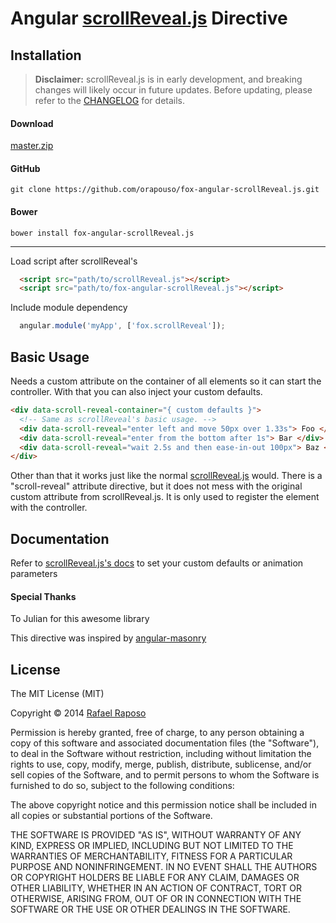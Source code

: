 # Angular [scrollReveal.js](http://scrollrevealjs.org/) Directive

Installation
------------
> **Disclaimer:** scrollReveal.js is in early development, and breaking changes will likely occur in future updates. Before updating, please refer to the [CHANGELOG](https://github.com/julianlloyd/scrollReveal.js/blob/master/CHANGELOG.md) for details.

#### Download
[master.zip](https://github.com/orapouso/fox-angular-scrollReveal.js/archive/master.zip)

#### GitHub
`git clone https://github.com/orapouso/fox-angular-scrollReveal.js.git`

#### Bower
`bower install fox-angular-scrollReveal.js`

***
Load script after scrollReveal's

```html
  <script src="path/to/scrollReveal.js"></script>
  <script src="path/to/fox-angular-scrollReveal.js"></script>
```

Include module dependency

```javascript
  angular.module('myApp', ['fox.scrollReveal']);
```

Basic Usage
-----------
Needs a custom attribute on the container of all elements so it can start the controller. With that you can also inject your custom defaults.
```html
<div data-scroll-reveal-container="{ custom defaults }">
  <!-- Same as scrollReveal's basic usage. -->
  <div data-scroll-reveal="enter left and move 50px over 1.33s"> Foo </div>
  <div data-scroll-reveal="enter from the bottom after 1s"> Bar </div>
  <div data-scroll-reveal="wait 2.5s and then ease-in-out 100px"> Baz </div>
</div>
```

Other than that it works just like the normal [scrollReveal.js](http://scrollrevealjs.org/) would. There is a "scroll-reveal" attribute directive, but it does not mess with the original custom attribute from scrollReveal.js. It is only used to register the element with the controller.

Documentation
-------------
Refer to [scrollReveal.js's docs](https://github.com/julianlloyd/scrollReveal.js) to set your custom defaults or animation parameters

#### Special Thanks
To Julian for this awesome library

This directive was inspired by [angular-masonry](https://github.com/passy/angular-masonry)


License
-------

The MIT License (MIT)

Copyright © 2014 [Rafael Raposo](https://twitter.com/orapouso)

Permission is hereby granted, free of charge, to any person obtaining a copy of this software and associated documentation files (the "Software"), to deal in the Software without restriction, including without limitation the rights to use, copy, modify, merge, publish, distribute, sublicense, and/or sell copies of the Software, and to permit persons to whom the Software is furnished to do so, subject to the following conditions:

The above copyright notice and this permission notice shall be included in all copies or substantial portions of the Software.

THE SOFTWARE IS PROVIDED "AS IS", WITHOUT WARRANTY OF ANY KIND, EXPRESS OR IMPLIED, INCLUDING BUT NOT LIMITED TO THE WARRANTIES OF MERCHANTABILITY, FITNESS FOR A PARTICULAR PURPOSE AND NONINFRINGEMENT. IN NO EVENT SHALL THE AUTHORS OR COPYRIGHT HOLDERS BE LIABLE FOR ANY CLAIM, DAMAGES OR OTHER LIABILITY, WHETHER IN AN ACTION OF CONTRACT, TORT OR OTHERWISE, ARISING FROM, OUT OF OR IN CONNECTION WITH THE SOFTWARE OR THE USE OR OTHER DEALINGS IN THE SOFTWARE.
